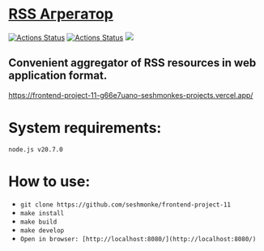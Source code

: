 # [RSS Агрегатор](https://frontend-project-11-g66e7uano-seshmonkes-projects.vercel.app)

[![Actions Status](https://github.com/seshmonke/frontend-project-11/actions/workflows/hexlet-check.yml/badge.svg)](https://github.com/seshmonke/frontend-project-11/actions)
[![Actions Status](https://github.com/seshmonke/frontend-project-11/actions/workflows/nodejs.yml/badge.svg)](https://github.com/seshmonke/frontend-project-11/actions)
<a href="https://codeclimate.com/github/Zvezdowski/frontend-project-11/maintainability"><img src="https://api.codeclimate.com/v1/badges/1540b9040f427f7ef023/maintainability" /></a>

## Convenient aggregator of RSS resources in web application format.
https://frontend-project-11-g66e7uano-seshmonkes-projects.vercel.app/

# System requirements:
`node.js v20.7.0`

# How to use:
- `git clone https://github.com/seshmonke/frontend-project-11`
- `make install`
- `make build`
- `make develop`
- `Open in browser: [http://localhost:8080/](http://localhost:8080/)`